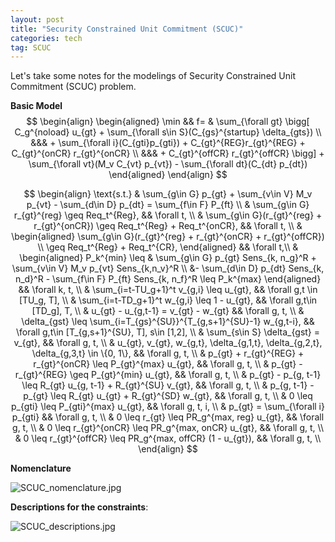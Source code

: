```yaml
---
layout: post
title: "Security Constrained Unit Commitment (SCUC)"
categories: tech
tag: SCUC
---
```




Let's take some notes for the modelings of Security Constrained Unit Commitment (SCUC) problem.

**Basic Model**
$$
\begin{align}
\begin{aligned}
\min && f= & \sum_{\forall gt} \bigg[ C_g^{noload} u_{gt} + \sum_{\forall s\in S}(C_{gs}^{startup} \delta_{gts}) \\
&&& + \sum_{\forall i}(C_{gti}p_{gti}) + C_{gt}^{REG}r_{gt}^{REG} + C_{gt}^{onCR} r_{gt}^{onCR} \\
&&& + C_{gt}^{offCR} r_{gt}^{offCR} \bigg] + \sum_{\forall vt}(M_v C_{vt} p_{vt}) - \sum_{\forall dt}(C_{dt} p_{dt})
\end{aligned}
\end{align}
$$

$$
\begin{align}
\text{s.t.} & \sum_{g\in G} p_{gt} + \sum_{v\in V} M_v p_{vt} - \sum_{d\in D} p_{dt} = \sum_{f\in F} P_{ft} \\
& \sum_{g\in G} r_{gt}^{reg} \geq Req_t^{Reg}, && \forall t, \\
& \sum_{g\in G}(r_{gt}^{reg} + r_{gt}^{onCR}) \geq Req_t^{Reg} + Req_t^{onCR}, && \forall t, \\
& \begin{aligned}
\sum_{g\in G}(r_{gt}^{reg} + r_{gt}^{onCR} + r_{gt}^{offCR}) \\
\geq Req_t^{Reg} + Req_t^{CR}, 
\end{aligned} && \forall t,\\
& \begin{aligned} P_k^{min} \leq & \sum_{g\in G} p_{gt} Sens_{k, n_g}^R + \sum_{v\in V} M_v p_{vt} Sens_{k,n_v}^R \\
&- \sum_{d\in D} p_{dt} Sens_{k, n_d}^R - \sum_{f\in F} P_{ft} Sens_{k, n_f}^R \leq P_k^{max}
\end{aligned} && \forall k, t, \\
& \sum_{i=t-TU_g+1}^t v_{g,i} \leq u_{gt}, && \forall g,t \in [TU_g, T], \\
& \sum_{i=t-TD_g+1}^t w_{g,i} \leq 1 - u_{gt}, && \forall g,t\in [TD_g], T, \\
& u_{gt} - u_{g,t-1} = v_{gt} - w_{gt} && \forall g, t, \\
& \delta_{gst} \leq \sum_{i=T_{gs}^{SU}}^{T_{g,s+1}^{SU}-1} w_{g,t-i}, && \forall g,t\in [T_{g,s+1}^{SU}, T], s\in [1,2], \\
& \sum_{s\in S} \delta_{gst} = v_{gt}, && \forall g, t, \\
& u_{gt}, v_{gt}, w_{g,t}, \delta_{g,1,t}, \delta_{g,2,t}, \delta_{g,3,t} \in \{0, 1\}, && \forall g, t, \\
& p_{gt} + r_{gt}^{REG} + r_{gt}^{onCR} \leq P_{gt}^{max} u_{gt}, && \forall g, t, \\
& p_{gt} - r_{gt}^{REG} \geq P_{gt}^{min} u_{gt}, && \forall g, t, \\
& p_{gt} - p_{g, t-1} \leq R_{gt} u_{g, t-1} + R_{gt}^{SU} v_{gt}, && \forall g, t, \\
& p_{g, t-1} - p_{gt} \leq R_{gt} u_{gt} + R_{gt}^{SD} w_{gt}, && \forall g, t, \\
& 0 \leq p_{gti} \leq P_{gti}^{max} u_{gt}, && \forall g, t, i, \\
& p_{gt} = \sum_{\forall i} p_{gti} && \forall g, t, \\
& 0 \leq r_{gt} \leq PR_g^{max, reg} u_{gt}, && \forall g, t, \\
& 0 \leq r_{gt}^{onCR} \leq PR_g^{max, onCR} u_{gt}, && \forall g, t, \\
& 0 \leq r_{gt}^{offCR} \leq PR_g^{max, offCR} (1 - u_{gt}), && \forall g, t, \\
\end{align}
$$

**Nomenclature**

![SCUC_nomenclature.jpg](https://s2.loli.net/2024/03/20/uYifU7No8kO6HKC.jpg)

**Descriptions for the constraints**:

![SCUC_descriptions.jpg](https://s2.loli.net/2024/03/20/1enCRiVHokt7DOj.jpg)



